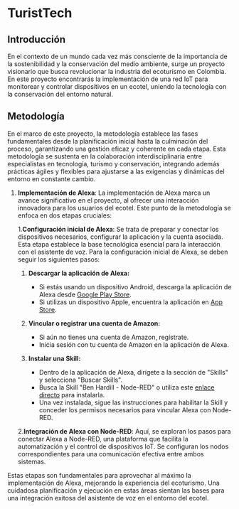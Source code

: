 # TuristTech

## Introducción

En el contexto de un mundo cada vez más consciente de la importancia de la sostenibilidad y la conservación del medio ambiente, surge un proyecto visionario que busca revolucionar la industria del ecoturismo en Colombia. En este proyecto encontrarás la implementación de una red IoT para monitorear y controlar dispositivos en un ecotel, uniendo la tecnología con la conservación del entorno natural.

## Metodología 

En el marco de este proyecto, la metodología establece las fases fundamentales desde la planificación inicial hasta la culminación del proceso, garantizando una gestión eficaz y coherente en cada etapa. Esta metodología se sustenta en la colaboración interdisciplinaria entre especialistas en tecnología, turismo y conservación, integrando además prácticas ágiles y flexibles para ajustarse a las exigencias y dinámicas del entorno en constante cambio. 

1. **Implementación de Alexa**: La implementación de Alexa marca un avance significativo en el proyecto, al ofrecer una interacción innovadora para los usuarios del ecotel. Este punto de la metodología se enfoca en dos etapas cruciales:
   
    1.**Configuración inicial de Alexa**: Se trata de preparar y conectar los dispositivos necesarios, configurar la aplicación y la cuenta asociada. Esta etapa establece la base tecnológica esencial para la interacción con el asistente de voz. Para la configuración inicial de Alexa, se deben seguir los siguientes pasos:
   
    1. **Descargar la aplicación de Alexa:**
       - Si estás usando un dispositivo Android, descarga la aplicación de Alexa desde [Google Play Store](https://play.google.com/store/apps/details?id=com.amazon.dee.app&pcampaignid=web_share "Google Play Store").
       - Si utilizas un dispositivo Apple, encuentra la aplicación en [App Store](https://apps.apple.com/ni/app/amazon-alexa/id944011620 "App Store").
    
    2. **Vincular o registrar una cuenta de Amazon:**
       - Si aún no tienes una cuenta de Amazon, regístrate.
       - Inicia sesión con tu cuenta de Amazon en la aplicación de Alexa.
    
    3. **Instalar una Skill:**
       - Dentro de la aplicación de Alexa, dirígete a la sección de "Skills" y selecciona "Buscar Skills".
       - Busca la Skill "Ben Hardill - Node-RED" o utiliza este [enlace directo](https://www.amazon.com/Ben-Hardill-Node-RED/dp/B01N0D97FZ) para instalarla.
       - Una vez instalada, sigue las instrucciones para habilitar la Skill y conceder los permisos necesarios para vincular Alexa con Node-RED.
 


   2.**Integración de Alexa con Node-RED**: Aquí, se exploran los pasos para conectar Alexa a Node-RED, una plataforma que facilita la automatización y el control de dispositivos IoT. Se configuran los nodos correspondientes para una comunicación efectiva entre ambos sistemas.

Estas etapas son fundamentales para aprovechar al máximo la implementación de Alexa, mejorando la experiencia del ecoturismo. Una cuidadosa planificación y ejecución en estas áreas sientan las bases para una integración exitosa del asistente de voz en el entorno del ecotel.


 
